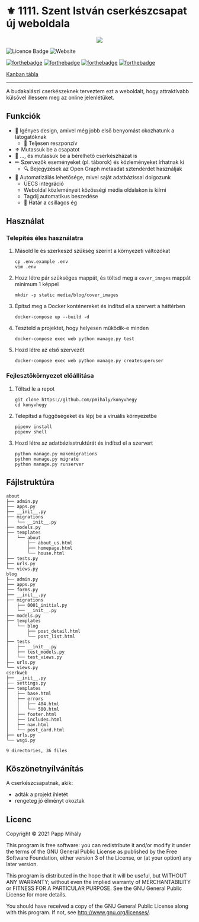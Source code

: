 # ⚜ 1111. Szent István cserkészcsapat új weboldala

<p align="center">
<img src="https://user-images.githubusercontent.com/47941079/130056456-67ac8987-df33-473f-a2c1-8b6d1b77ec7b.png">


![Licence Badge](https://img.shields.io/github/license/pmihaly/cserkweb?style=for-the-badge) 
![Website](https://img.shields.io/website?style=for-the-badge&url=https%3A%2F%2Fcserkweb.pappmihaly.com%2F)
   
[![forthebadge](https://forthebadge.com/images/badges/made-with-python.svg)](https://forthebadge.com) [![forthebadge](https://forthebadge.com/images/badges/made-with-crayons.svg)](https://forthebadge.com) [![forthebadge](https://forthebadge.com/images/badges/contains-cat-gifs.svg)](https://forthebadge.com) [![forthebadge](https://forthebadge.com/images/badges/check-it-out.svg)](https://forthebadge.com)
   
[Kanban tábla](https://github.com/pmihaly/cserkweb/projects/)
</p>

---

A budakalászi cserkészeknek terveztem ezt a weboldalt, hogy attraktívabb külsővel illessem meg az online jelenlétüket.

## Funkciók

* 🍃 Igényes design, amivel még jobb első benyomást okozhatunk a látogatóknak
    * 📱 Teljesen reszponzív 
* ⚜ Mutassuk be a csapatot
* 🏡 ..., és mutassuk be a bérelhető cserkészházat is
* ✏ Szervezők eseményeket (pl. táborok) és közleményeket írhatnak ki
    * 🔍 Bejegyzések az Open Graph metaadat sztenderdet használják  
* 🤖 Automatizálás lehetősége, mivel saját adatbázissal dolgozunk
    * ÚECS integráció
    * Weboldal közleményeit közösségi média oldalakon is kiírni
    * Tagdíj automatikus beszedése
    * 🌠 Határ a csillagos ég


## Használat

### Telepítés éles használatra

1. Másold le és szerkeszd szükség szerint a környezeti változókat

   ```shell
   cp .env.example .env
   vim .env
   ```

1. Hozz létre pár szükséges mappát, és töltsd meg a `cover_images` mappát minimum 1 képpel

   ```shell
   mkdir -p static media/blog/cover_images
   ```
   
1. Építsd meg a Docker konténereket és indítsd el a szervert a háttérben

   ```shell
   docker-compose up --build -d
   ```
   
1. Teszteld a projektet, hogy helyesen működik-e minden

   ```
   docker-compose exec web python manage.py test
   ```

1. Hozd létre az első szervezőt

   ```
   docker-compose exec web python manage.py createsuperuser
   ```

### Fejlesztőkörnyezet előállítása

1. Töltsd le a repot

    ``` shell
    git clone https://github.com/pmihaly/konyvhegy
    cd konyvhegy
    ```

1. Telepítsd a függőségeket és lépj be a viruális környezetbe

   ```
   pipenv install
   pipenv shell
   ```


1. Hozd létre az adatbázisstruktúrát és indítsd el a szervert

   ```
   python manage.py makemigrations
   python manage.py migrate 
   python manage.py runserver
   ```

## Fájlstruktúra

<!-- tree about blog cserkweb -I 'assets' -->

```
about
├── admin.py
├── apps.py
├── __init__.py
├── migrations
│   └── __init__.py
├── models.py
├── templates
│   └── about
│       ├── about_us.html
│       ├── homepage.html
│       └── house.html
├── tests.py
├── urls.py
└── views.py
blog
├── admin.py
├── apps.py
├── forms.py
├── __init__.py
├── migrations
│   ├── 0001_initial.py
│   └── __init__.py
├── models.py
├── templates
│   └── blog
│       ├── post_detail.html
│       └── post_list.html
├── tests
│   ├── __init__.py
│   ├── test_models.py
│   └── test_views.py
├── urls.py
└── views.py
cserkweb
├── __init__.py
├── settings.py
├── templates
│   ├── base.html
│   ├── errors
│   │   ├── 404.html
│   │   └── 500.html
│   ├── footer.html
│   ├── includes.html
│   ├── nav.html
│   └── post_card.html
├── urls.py
└── wsgi.py

9 directories, 36 files
```

## Köszönetnyílvánítás

A cserkészcsapatnak, akik:
- adták a projekt ihletét
- rengeteg jó élményt okoztak

## Licenc

Copyright © 2021 Papp Mihály

This program is free software: you can redistribute it and/or modify
it under the terms of the GNU General Public License as published by
the Free Software Foundation, either version 3 of the License, or
(at your option) any later version.

This program is distributed in the hope that it will be useful,
but WITHOUT ANY WARRANTY; without even the implied warranty of
MERCHANTABILITY or FITNESS FOR A PARTICULAR PURPOSE.  See the
GNU General Public License for more details.

You should have received a copy of the GNU General Public License
along with this program.  If not, see <http://www.gnu.org/licenses/>.

